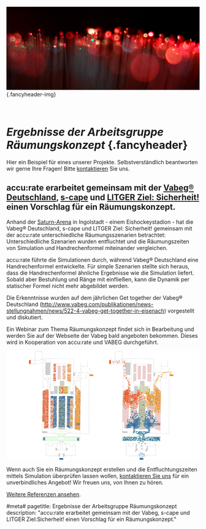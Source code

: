 ![](/img/accurate-bild-start.jpg) {.fancyheader-img}
# <br /> *Ergebnisse der Arbeitsgruppe Räumungskonzept* {.fancyheader}

Hier ein Beispiel für eines unserer Projekte.
Selbstverständlich beantworten wir gerne Ihre Fragen!
Bitte [kontaktieren](kontakt) Sie uns.

## accu:rate erarbeitet gemeinsam mit der [Vabeg® Deutschland](http://www.vabeg.com/), [s-cape](http://www.s-cape.me/) und [LITGER Ziel: Sicherheit!](http://www.litger.de/) einen Vorschlag für ein Räumungskonzept. 

Anhand der [Saturn-Arena](http://www.saturn-arena.de/) in Ingolstadt - einem Eishockeystadion - hat die Vabeg® Deutschland, s-cape und LITGER Ziel: Sicherheit! gemeinsam mit der accu:rate unterschiedliche Räumungsszenarien betrachtet: Unterschiedliche Szenarien wurden entfluchtet und die Räumungszeiten von Simulation und Handrechenformel miteinander vergleichen. 

accu:rate führte die Simulationen durch, während Vabeg® Deutschland eine Handrechenformel entwickelte. Für simple Szenarien stellte sich heraus, dass die Handrechenformel ähnliche Ergebnisse wie die Simulation liefert. Sobald aber Bestuhlung und Ränge mit einfließen, kann die Dynamik per statischer Formel nicht mehr abgebildet werden.

Die Erkenntnisse wurden auf dem jährlichen Get together der Vabeg® Deutschland (http://www.vabeg.com/publikationen/news-stellungnahmen/news/522-4-vabeg-get-together-in-eisenach) vorgestellt und diskutiert. 

Ein Webinar zum Thema Räumungskonzept findet sich in Bearbeitung und werden Sie auf der Webseite der Vabeg bald angeboten bekommen. Dieses wird in Kooperation von accu:rate und VABEG durchgeführt.


![Verteilung beim Start der Simulation des Freisinger Doms sowie Ausschnitt bei der Entfluchtung](img/referenzen/freisinger-dom.png)

Wenn auch Sie ein Räumungskonzept erstellen und die Entfluchtungszeiten mittels Simulation überprüfen lassen wollen, [kontaktieren Sie uns](kontakt) für ein unverbindliches Angebot! Wir freuen uns, von Ihnen zu hören.

[Weitere Referenzen ansehen](referenzen).


#meta#
pagetitle: Ergebnisse der Arbeitsgruppe Räumungskonzept
description: "accu:rate erarbeitet gemeinsam mit der Vabeg, s-cape und LITGER Ziel:Sicherheit! einen Vorschlag für ein Räumungskonzept."


